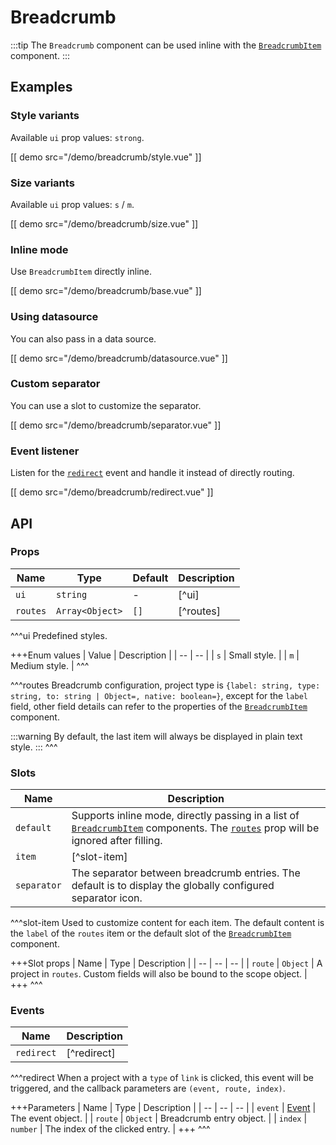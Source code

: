 # Breadcrumb

:::tip
The `Breadcrumb` component can be used inline with the [`BreadcrumbItem`](./breadcrumb-item) component.
:::

## Examples

### Style variants

Available `ui` prop values: `strong`.

[[ demo src="/demo/breadcrumb/style.vue" ]]

### Size variants

Available `ui` prop values: `s` / `m`.

[[ demo src="/demo/breadcrumb/size.vue" ]]

### Inline mode

Use `BreadcrumbItem` directly inline.

[[ demo src="/demo/breadcrumb/base.vue" ]]

### Using datasource

You can also pass in a data source.

[[ demo src="/demo/breadcrumb/datasource.vue" ]]

### Custom separator

You can use a slot to customize the separator.

[[ demo src="/demo/breadcrumb/separator.vue" ]]

### Event listener

Listen for the [`redirect`](#events-redirect) event and handle it instead of directly routing.

[[ demo src="/demo/breadcrumb/redirect.vue" ]]

## API

### Props

| Name | Type | Default | Description |
| -- | -- | -- | -- |
| ``ui`` | `string` | - | [^ui] |
| ``routes`` | `Array<Object>` | `[]` | [^routes] |

^^^ui
Predefined styles.

+++Enum values
| Value | Description |
| -- | -- |
| `s` | Small style. |
| `m` | Medium style. |
^^^

^^^routes
Breadcrumb configuration, project type is `{label: string, type: string, to: string | Object=, native: boolean=}`, except for the `label` field, other field details can refer to the properties of the [`BreadcrumbItem`](./breadcrumb-item) component.

:::warning
By default, the last item will always be displayed in plain text style.
:::
^^^

### Slots

| Name | Description |
| -- | -- |
| ``default`` | Supports inline mode, directly passing in a list of [`BreadcrumbItem`](./breadcrumb-item) components. The [`routes`](#props-routes) prop will be ignored after filling. |
| ``item`` | [^slot-item] |
| ``separator`` | The separator between breadcrumb entries. The default is to display the globally configured separator icon. |

^^^slot-item
Used to customize content for each item. The default content is the `label` of the `routes` item or the default slot of the [`BreadcrumbItem`](./breadcrumb-item) component.

+++Slot props
| Name | Type | Description |
| -- | -- | -- |
| `route` | `Object` | A project in `routes`. Custom fields will also be bound to the scope object. |
+++
^^^

### Events

| Name | Description |
| -- | -- |
| ``redirect`` | [^redirect] |

^^^redirect
When a project with a `type` of `link` is clicked, this event will be triggered, and the callback parameters are `(event, route, index)`.

+++Parameters
| Name | Type | Description |
| -- | -- | -- |
| ``event`` | [Event](https://developer.mozilla.org/en-US/docs/Web/Events/click) | The event object. |
| ``route`` | `Object` | Breadcrumb entry object. |
| ``index`` | `number` | The index of the clicked entry. |
+++
^^^
